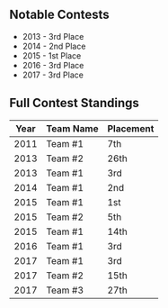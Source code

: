 ## Notable Contests ##

* 2013 - 3rd Place
* 2014 - 2nd Place
* 2015 - 1st Place
* 2016 - 3rd Place
* 2017 - 3rd Place

## Full Contest Standings ## 

| Year  | Team Name |  Placement |
| ---- | --- | --- |
| 2011 | Team #1 | 7th |
| 2013 | Team #2 | 26th |
| 2013 | Team #1 | 3rd |
| 2014 | Team #1 | 2nd |
| 2015 | Team #1 | 1st |
| 2015 | Team #2 | 5th |
| 2015 | Team #1 | 14th |
| 2016 | Team #1 | 3rd |
| 2017 | Team #1 | 3rd |
| 2017 | Team #2 | 15th |
| 2017 | Team #3 | 27th |





